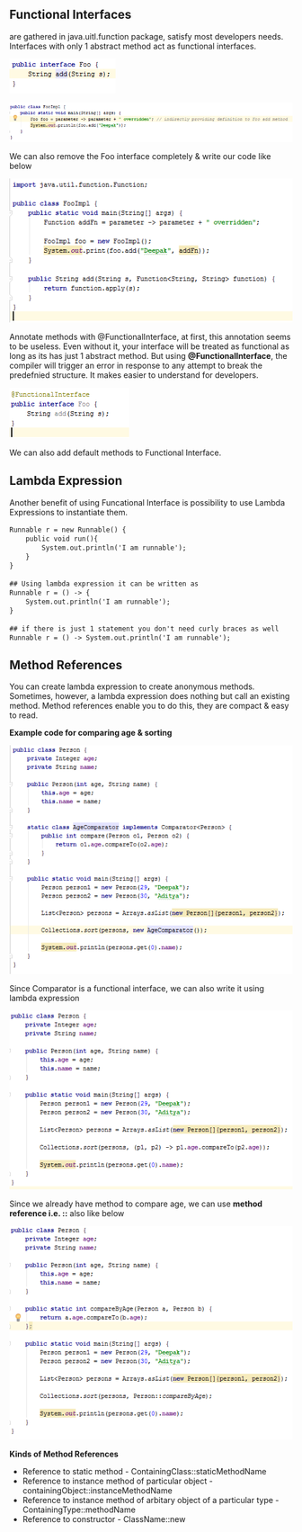 
## Functional Interfaces

are gathered in java.uitl.function package, satisfy most developers needs. Interfaces with only 1 abstract method act as functional interfaces.

![](https://github.com/deepakmotlani/Notes/blob/master/Java-8/images/functional-interface.PNG)

![](https://github.com/deepakmotlani/Notes/blob/master/Java-8/images/functional-interface-definition.PNG)

We can also remove the Foo interface completely & write our code like below

![](https://github.com/deepakmotlani/Notes/blob/master/Java-8/images/functional-interface-without-interface.PNG)

Annotate methods with @FunctionalInterface, at first, this annotation seems to be useless. Even without it, your interface will be treated as functional as long as its has just 1 abstract method. But using **@FunctionalInterface**, the compiler will trigger an error in response to any attempt to break the predefnied structure. It makes easier to understand for developers.

![](https://github.com/deepakmotlani/Notes/blob/master/Java-8/images/functional-interface-annotated.PNG)

We can also add default methods to Functional Interface.

## Lambda Expression

Another benefit of using Funcational Interface is possibility to use Lambda Expressions to instantiate them.

```
Runnable r = new Runnable() {
    public void run(){
        System.out.println('I am runnable');
    }
}

## Using lambda expression it can be written as
Runnable r = () -> {
    System.out.println('I am runnable');
}

## if there is just 1 statement you don't need curly braces as well
Runnable r = () -> System.out.println('I am runnable');

```

## Method References
You can create lambda expression to create anonymous methods. Sometimes, however, a lambda expression does nothing but call an existing method. Method references enable you to do this, they are compact & easy to read.

**Example code for comparing age & sorting**

![](https://github.com/deepakmotlani/Notes/blob/master/Java-8/images/example-1-normal-java-code.PNG)

Since Comparator is a functional interface, we can also write it using lambda expression

![](https://github.com/deepakmotlani/Notes/blob/master/Java-8/images/example-1-using-lambda.PNG)

Since we already have method to compare age, we can use **method reference i.e. ::** also like below

![](https://github.com/deepakmotlani/Notes/blob/master/Java-8/images/example-1-using-method-ref.PNG)

**Kinds of Method References**
* Reference to static method - ContainingClass::staticMethodName
* Reference to instance method of particular object - containingObject::instanceMethodName
* Reference to instance method of arbitary object of a particular type - ContainingType::methodName
* Reference to constructor - ClassName::new
